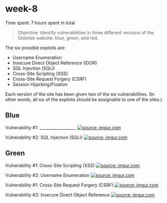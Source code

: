 # week-8

Time spent: 7 hours spent in total

> Objective: Identify vulnerabilities in three different versions of the Globitek website: blue, green, and red.

The six possible exploits are:
* Username Enumeration
* Insecure Direct Object Reference (IDOR)
* SQL Injection (SQLi)
* Cross-Site Scripting (XSS)
* Cross-Site Request Forgery (CSRF)
* Session Hijacking/Fixation

Each version of the site has been given two of the six vulnerabilities. (In other words, all six of the exploits should be assignable to one of the sites.)

## Blue

Vulnerability #1: __________________
<a href="https://imgur.com/T0XLgNu"><img src="https://i.imgur.com/T0XLgNu.gif" title="source: imgur.com" /></a>


Vulnerability #2: SQL Injection (SQLi)
<a href="https://imgur.com/GeCBBHH"><img src="https://i.imgur.com/GeCBBHH.gif" title="source: imgur.com" /></a>

## Green

Vulnerability #1: Cross-Site Scripting (XSS)
<a href="https://imgur.com/pg3uGz7"><img src="https://i.imgur.com/pg3uGz7.gif" title="source: imgur.com" /></a>

Vulnerability #2: Username Enumeration
<a href="https://imgur.com/MraoSeK"><img src="https://i.imgur.com/MraoSeK.gif" title="source: imgur.com" /></a>



Vulnerability #1: Cross-Site Request Forgery (CSRF)
<a href="https://imgur.com/Nrp7giW"><img src="https://i.imgur.com/Nrp7giW.gif" title="source: imgur.com" /></a>

Vulnerability #2: Insecure Direct Object Reference
<a href="https://imgur.com/c9JGdJ1"><img src="https://i.imgur.com/c9JGdJ1.gif" title="source: imgur.com" /></a>

